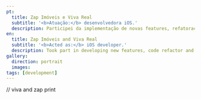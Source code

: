 ```yaml
---
pt:
  title: Zap Imóveis e Viva Real
  subtitle: '<b>Atuação:</b> desenvolvedora iOS.'
  description: Participei da implementação de novas features, refatoração de código e solução de bugs.
en:
  title: Zap Imóveis and Viva Real
  subtitle: '<b>Acted as:</b> iOS developer.'
  description: Took part in developing new features, code refactor and bug resolutions.
gallery:
  direction: portrait
  images:
tags: [development]
---
```

// viva and zap print
